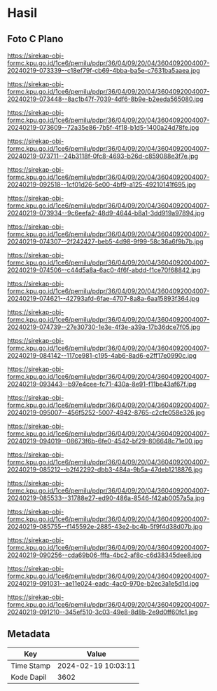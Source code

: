 # Hasil

## Foto C Plano

https://sirekap-obj-formc.kpu.go.id/1ce6/pemilu/pdpr/36/04/09/20/04/3604092004007-20240219-073339--c18ef79f-cb69-4bba-ba5e-c7631ba5aaea.jpg

https://sirekap-obj-formc.kpu.go.id/1ce6/pemilu/pdpr/36/04/09/20/04/3604092004007-20240219-073448--8ac1b47f-7039-4df6-8b9e-b2eeda565080.jpg

https://sirekap-obj-formc.kpu.go.id/1ce6/pemilu/pdpr/36/04/09/20/04/3604092004007-20240219-073609--72a35e86-7b5f-4f18-b1d5-1400a24d78fe.jpg

https://sirekap-obj-formc.kpu.go.id/1ce6/pemilu/pdpr/36/04/09/20/04/3604092004007-20240219-073711--24b3118f-0fc8-4693-b26d-c859088e3f7e.jpg

https://sirekap-obj-formc.kpu.go.id/1ce6/pemilu/pdpr/36/04/09/20/04/3604092004007-20240219-092518--1cf01d26-5e00-4bf9-a125-49210141f695.jpg

https://sirekap-obj-formc.kpu.go.id/1ce6/pemilu/pdpr/36/04/09/20/04/3604092004007-20240219-073934--9c6eefa2-48d9-4644-b8a1-3dd919a97894.jpg

https://sirekap-obj-formc.kpu.go.id/1ce6/pemilu/pdpr/36/04/09/20/04/3604092004007-20240219-074307--2f242427-beb5-4d98-9f99-58c36a6f9b7b.jpg

https://sirekap-obj-formc.kpu.go.id/1ce6/pemilu/pdpr/36/04/09/20/04/3604092004007-20240219-074506--c44d5a8a-6ac0-4f6f-abdd-f1ce70f68842.jpg

https://sirekap-obj-formc.kpu.go.id/1ce6/pemilu/pdpr/36/04/09/20/04/3604092004007-20240219-074621--42793afd-6fae-4707-8a8a-6aa15893f364.jpg

https://sirekap-obj-formc.kpu.go.id/1ce6/pemilu/pdpr/36/04/09/20/04/3604092004007-20240219-074739--27e30730-1e3e-4f3e-a39a-17b36dce7f05.jpg

https://sirekap-obj-formc.kpu.go.id/1ce6/pemilu/pdpr/36/04/09/20/04/3604092004007-20240219-084142--117ce981-c195-4ab6-8ad6-e2ff17e0990c.jpg

https://sirekap-obj-formc.kpu.go.id/1ce6/pemilu/pdpr/36/04/09/20/04/3604092004007-20240219-093443--b97e4cee-fc71-430a-8e91-f11be43af67f.jpg

https://sirekap-obj-formc.kpu.go.id/1ce6/pemilu/pdpr/36/04/09/20/04/3604092004007-20240219-095007--456f5252-5007-4942-8765-c2cfe058e326.jpg

https://sirekap-obj-formc.kpu.go.id/1ce6/pemilu/pdpr/36/04/09/20/04/3604092004007-20240219-094019--08673f6b-6fe0-4542-bf29-806648c71e00.jpg

https://sirekap-obj-formc.kpu.go.id/1ce6/pemilu/pdpr/36/04/09/20/04/3604092004007-20240219-085212--b2f42292-dbb3-484a-9b5a-47deb1218876.jpg

https://sirekap-obj-formc.kpu.go.id/1ce6/pemilu/pdpr/36/04/09/20/04/3604092004007-20240219-085533--31788e27-ed90-486a-8546-f42ab0057a5a.jpg

https://sirekap-obj-formc.kpu.go.id/1ce6/pemilu/pdpr/36/04/09/20/04/3604092004007-20240219-085755--f145592e-2885-43e2-bc4b-5f9f4d38d07b.jpg

https://sirekap-obj-formc.kpu.go.id/1ce6/pemilu/pdpr/36/04/09/20/04/3604092004007-20240219-090256--cda69b06-fffa-4bc2-af8c-c6d38345dee8.jpg

https://sirekap-obj-formc.kpu.go.id/1ce6/pemilu/pdpr/36/04/09/20/04/3604092004007-20240219-091031--ae11e024-eadc-4ac0-970e-b2ec3a1e5d1d.jpg

https://sirekap-obj-formc.kpu.go.id/1ce6/pemilu/pdpr/36/04/09/20/04/3604092004007-20240219-091210--345ef510-3c03-49e8-8d8b-2e9d0ff60fc1.jpg


## Metadata

| Key        | Value               |
| ---------- | ------------------- |
| Time Stamp | 2024-02-19 10:03:11 |
| Kode Dapil | 3602                |



